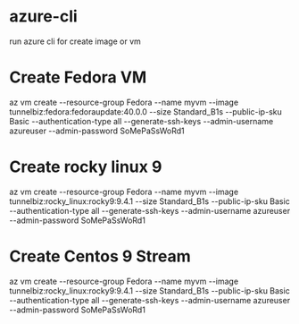 # azure-cli
run azure cli for create image or vm

# Create Fedora VM

az vm create --resource-group Fedora --name myvm --image tunnelbiz:fedora:fedoraupdate:40.0.0 --size Standard_B1s --public-ip-sku Basic --authentication-type all --generate-ssh-keys --admin-username azureuser --admin-password SoMePaSsWoRd1 

# Create rocky linux 9

az vm create --resource-group Fedora --name myvm --image tunnelbiz:rocky_linux:rocky9:9.4.1 --size Standard_B1s --public-ip-sku Basic --authentication-type all --generate-ssh-keys --admin-username azureuser --admin-password SoMePaSsWoRd1 

# Create Centos 9 Stream 

az vm create --resource-group Fedora --name myvm --image tunnelbiz:rocky_linux:rocky9:9.4.1 --size Standard_B1s --public-ip-sku Basic --authentication-type all --generate-ssh-keys --admin-username azureuser --admin-password SoMePaSsWoRd1 
